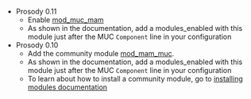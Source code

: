 * Prosody 0.11
  * Enable [mod\_muc\_mam](https://prosody.im/doc/modules/mod_muc_mam)
  * As shown in the documentation, add a modules\_enabled with this module just after
    the MUC `Component` line in your configuration
* Prosody 0.10
  * Add the community module [mod\_mam\_muc](https://modules.prosody.im/mod_mam_muc).
  * As shown in the documentation, add a modules\_enabled with this module just after
    the MUC `Component` line in your configuration
  * To learn about how to install a community module, go to [installing modules documentation](https://prosody.im/doc/installing_modules)
